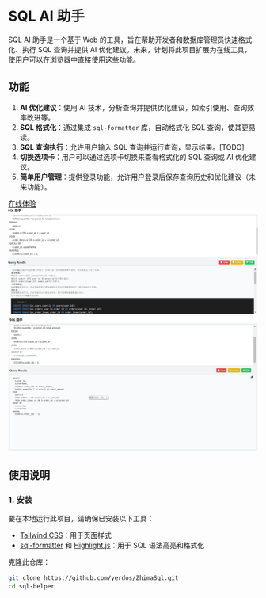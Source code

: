 # SQL AI 助手

SQL AI 助手是一个基于 Web 的工具，旨在帮助开发者和数据库管理员快速格式化、执行 SQL 查询并提供 AI 优化建议。未来，计划将此项目扩展为在线工具，使用户可以在浏览器中直接使用这些功能。

## 功能

1. **AI 优化建议**：使用 AI 技术，分析查询并提供优化建议，如索引使用、查询效率改进等。
2. **SQL 格式化**：通过集成 `sql-formatter` 库，自动格式化 SQL 查询，使其更易读。
3. **SQL 查询执行**：允许用户输入 SQL 查询并运行查询，显示结果。[TODO]
4. **切换选项卡**：用户可以通过选项卡切换来查看格式化的 SQL 查询或 AI 优化建议。
5. **简单用户管理**：提供登录功能，允许用户登录后保存查询历史和优化建议（未来功能）。

[在线体验](http://sql.zhimaapp.com)
![SQL AI 助手界面](./screenshot/1.png)
![SQL AI 助手界面](./screenshot/2.png)

## 使用说明

### 1. 安装

要在本地运行此项目，请确保已安装以下工具：

- [Tailwind CSS](https://tailwindcss.com/)：用于页面样式
- [sql-formatter](https://github.com/sql-formatter-org/sql-formatter) 和 [Highlight.js](https://highlightjs.org/)：用于 SQL 语法高亮和格式化

克隆此仓库：

```bash
git clone https://github.com/yerdos/ZhimaSql.git
cd sql-helper
